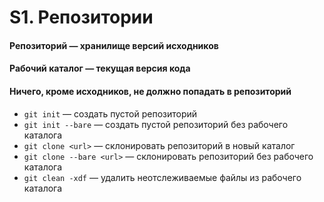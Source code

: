 # S1. Репозитории

#### Репозиторий — хранилище версий исходников

#### Рабочий каталог — текущая версия кода

#### Ничего, кроме исходников, не должно попадать в репозиторий

- `git init` — создать пустой репозиторий
- `git init --bare` — создать пустой репозиторий без рабочего каталога
- `git clone <url>` — склонировать репозиторий в новый каталог
- `git clone --bare <url>` — склонировать репозиторий без рабочего каталога
- `git clean -xdf` — удалить неотслеживаемые файлы из рабочего каталога